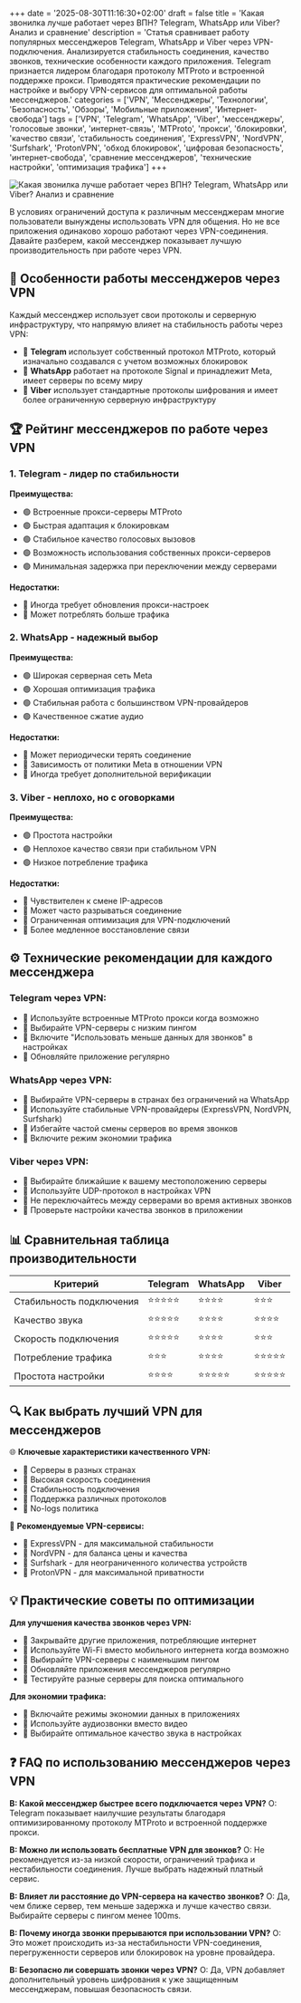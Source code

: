 +++
date = '2025-08-30T11:16:30+02:00'
draft = false
title = 'Какая звонилка лучше работает через ВПН? Telegram, WhatsApp или Viber? Анализ и сравнение'
description = 'Статья сравнивает работу популярных мессенджеров Telegram, WhatsApp и Viber через VPN-подключения. Анализируется стабильность соединения, качество звонков, технические особенности каждого приложения. Telegram признается лидером благодаря протоколу MTProto и встроенной поддержке прокси. Приводятся практические рекомендации по настройке и выбору VPN-сервисов для оптимальной работы мессенджеров.'
categories = ['VPN', 'Мессенджеры', 'Технологии', 'Безопасность', 'Обзоры', 'Мобильные приложения', 'Интернет-свобода']
tags = ['VPN', 'Telegram', 'WhatsApp', 'Viber', 'мессенджеры', 'голосовые звонки', 'интернет-связь', 'MTProto', 'прокси', 'блокировки', 'качество связи', 'стабильность соединения', 'ExpressVPN', 'NordVPN', 'Surfshark', 'ProtonVPN', 'обход блокировок', 'цифровая безопасность', 'интернет-свобода', 'сравнение мессенджеров', 'технические настройки', 'оптимизация трафика']
+++

![Какая звонилка лучше работает через ВПН? Telegram, WhatsApp или Viber? Анализ и сравнение](https://imagestoring.fra1.cdn.digitaloceanspaces.com/CB0DBBF7-77DA-4586-BF93-805A00CF2838.png)

В условиях ограничений доступа к различным мессенджерам многие пользователи вынуждены использовать VPN для общения. Но не все приложения одинаково хорошо работают через VPN-соединения. Давайте разберем, какой мессенджер показывает лучшую производительность при работе через VPN.

## 📱 Особенности работы мессенджеров через VPN

Каждый мессенджер использует свои протоколы и серверную инфраструктуру, что напрямую влияет на стабильность работы через VPN:

- 🔹 **Telegram** использует собственный протокол MTProto, который изначально создавался с учетом возможных блокировок
- 🔹 **WhatsApp** работает на протоколе Signal и принадлежит Meta, имеет серверы по всему миру
- 🔹 **Viber** использует стандартные протоколы шифрования и имеет более ограниченную серверную инфраструктуру

## 🏆 Рейтинг мессенджеров по работе через VPN

### 1. Telegram - лидер по стабильности

**Преимущества:**
- 🟢 Встроенные прокси-серверы MTProto
- 🟢 Быстрая адаптация к блокировкам
- 🟢 Стабильное качество голосовых вызовов
- 🟢 Возможность использования собственных прокси-серверов
- 🟢 Минимальная задержка при переключении между серверами

**Недостатки:**
- 🔴 Иногда требует обновления прокси-настроек
- 🔴 Может потреблять больше трафика

### 2. WhatsApp - надежный выбор

**Преимущества:**
- 🟢 Широкая серверная сеть Meta
- 🟢 Хорошая оптимизация трафика
- 🟢 Стабильная работа с большинством VPN-провайдеров
- 🟢 Качественное сжатие аудио

**Недостатки:**
- 🔴 Может периодически терять соединение
- 🔴 Зависимость от политики Meta в отношении VPN
- 🔴 Иногда требует дополнительной верификации

### 3. Viber - неплохо, но с оговорками

**Преимущества:**
- 🟢 Простота настройки
- 🟢 Неплохое качество связи при стабильном VPN
- 🟢 Низкое потребление трафика

**Недостатки:**
- 🔴 Чувствителен к смене IP-адресов
- 🔴 Может часто разрываться соединение
- 🔴 Ограниченная оптимизация для VPN-подключений
- 🔴 Более медленное восстановление связи

## ⚙️ Технические рекомендации для каждого мессенджера

### Telegram через VPN:
- 🔧 Используйте встроенные MTProto прокси когда возможно
- 🔧 Выбирайте VPN-серверы с низким пингом
- 🔧 Включите "Использовать меньше данных для звонков" в настройках
- 🔧 Обновляйте приложение регулярно

### WhatsApp через VPN:
- 🔧 Выбирайте VPN-серверы в странах без ограничений на WhatsApp
- 🔧 Используйте стабильные VPN-провайдеры (ExpressVPN, NordVPN, Surfshark)
- 🔧 Избегайте частой смены серверов во время звонков
- 🔧 Включите режим экономии трафика

### Viber через VPN:
- 🔧 Выбирайте ближайшие к вашему местоположению серверы
- 🔧 Используйте UDP-протокол в настройках VPN
- 🔧 Не переключайтесь между серверами во время активных звонков
- 🔧 Проверьте настройки качества звонков в приложении

## 📊 Сравнительная таблица производительности

| Критерий | Telegram | WhatsApp | Viber |
|----------|----------|----------|--------|
| Стабильность подключения | ⭐⭐⭐⭐⭐ | ⭐⭐⭐⭐ | ⭐⭐⭐ |
| Качество звука | ⭐⭐⭐⭐⭐ | ⭐⭐⭐⭐ | ⭐⭐⭐⭐ |
| Скорость подключения | ⭐⭐⭐⭐⭐ | ⭐⭐⭐⭐ | ⭐⭐⭐ |
| Потребление трафика | ⭐⭐⭐ | ⭐⭐⭐⭐ | ⭐⭐⭐⭐⭐ |
| Простота настройки | ⭐⭐⭐⭐ | ⭐⭐⭐⭐⭐ | ⭐⭐⭐⭐⭐ |

## 🔍 Как выбрать лучший VPN для мессенджеров

🌐 **Ключевые характеристики качественного VPN:**
- 🔹 Серверы в разных странах
- 🔹 Высокая скорость соединения
- 🔹 Стабильность подключения
- 🔹 Поддержка различных протоколов
- 🔹 No-logs политика

🚀 **Рекомендуемые VPN-сервисы:**
- 🔹 ExpressVPN - для максимальной стабильности
- 🔹 NordVPN - для баланса цены и качества  
- 🔹 Surfshark - для неограниченного количества устройств
- 🔹 ProtonVPN - для максимальной приватности

## 💡 Практические советы по оптимизации

**Для улучшения качества звонков через VPN:**

- 🔧 Закрывайте другие приложения, потребляющие интернет
- 🔧 Используйте Wi-Fi вместо мобильного интернета когда возможно
- 🔧 Выбирайте VPN-серверы с наименьшим пингом
- 🔧 Обновляйте приложения мессенджеров регулярно
- 🔧 Тестируйте разные серверы для поиска оптимального

**Для экономии трафика:**
- 🔧 Включайте режимы экономии данных в приложениях
- 🔧 Используйте аудиозвонки вместо видео
- 🔧 Выбирайте оптимальное качество звука в настройках

## ❓ FAQ по использованию мессенджеров через VPN

**В: Какой мессенджер быстрее всего подключается через VPN?**
О: Telegram показывает наилучшие результаты благодаря оптимизированному протоколу MTProto и встроенной поддержке прокси.

**В: Можно ли использовать бесплатные VPN для звонков?**
О: Не рекомендуется из-за низкой скорости, ограничений трафика и нестабильности соединения. Лучше выбрать надежный платный сервис.

**В: Влияет ли расстояние до VPN-сервера на качество звонков?**
О: Да, чем ближе сервер, тем меньше задержка и лучше качество связи. Выбирайте серверы с пингом менее 100ms.

**В: Почему иногда звонки прерываются при использовании VPN?**
О: Это может происходить из-за нестабильности VPN-соединения, перегруженности серверов или блокировок на уровне провайдера.

**В: Безопасно ли совершать звонки через VPN?**
О: Да, VPN добавляет дополнительный уровень шифрования к уже защищенным мессенджерам, повышая безопасность связи.